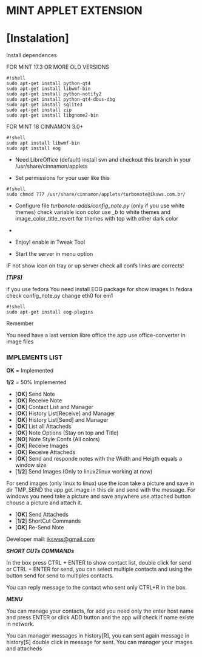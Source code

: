MINT APPLET EXTENSION
=======================

# **[Instalation]** #

Install dependences

FOR MINT 17.3 OR MORE OLD VERSIONS

```
#!shell
sudo apt-get install python-qt4
sudo apt-get install libwmf-bin
sudo apt-get install python-notify2
sudo apt-get install python-qt4-dbus-dbg
sudo apt-get install sqlite3
sudo apt-get install zip
sudo apt-get install libgnome2-bin
```
FOR MINT 18 CINNAMON 3.0+
```
#!shell
sudo apt install libwmf-bin
sudo apt install eog
```

* Need LibreOffice (default)
install svn  and checkout this branch in your /usr/share/cinnamon/applets

* Set permissions for your user like this

```
#!shell
sudo chmod 777 /usr/share/cinnamon/applets/turbonote@iksws.com.br/
```


* Configure file *turbonote-adds/config_note.py* (only if you use white themes) check variable icon color use *_b* to white themes  and image_color_title_revert for themes with top with other dark color
*

* Enjoy! enable in Tweak Tool 
* Start the server  in menu option 


IF not show icon on tray or up server check all confs links are corrects!


***[TIPS]***

if you use fedora 
You need install EOG package for show images
In fedora check config_note.py change eth0 for em1
```
#!shell
sudo apt-get install eog-plugins
```
Remember

You need have a last version  libre office the app use office-converter in image files


### IMPLEMENTS LIST ###

**OK** = Implemented

**1/2** = 50% Implemented

* [**OK**] Send Note
* [**OK**] Receive Note
* [**OK**] Contact List and Manager
* [**OK**] History List[Receive] and Manager
* [**OK**] History List[Send] and Manager
* [**OK**] List all Attacheds
* [**OK**] Note Options (Stay on top and Title)
* [**NO**] Note Style Confs (All colors)
* [**OK**] Receive Images
* [**OK**] Receive Attacheds
* [**OK**] Send and responde notes with the Width and Heigth equals a window size
* [**1/2**] Send Images (Only to linux2linux working at now)

For send images (only linux to linux) use the icon take a picture and save in dir TMP_SEND the app get image in this dir and send with the  message.
For windows you need take a picture and save anywhere use attached button chouse a picture and attach it.

* [**OK**] Send Attacheds
* [**1/2**] ShortCut Commands
* [**OK**] Re-Send Note

Developer mail: ikswss@gmail.com


***SHORT CUTs COMMANDs***

In the box press CTRL + ENTER to show contact list, double click for send or CTRL + ENTER for send,  you can select multiple contacts and using the button send for send to multiples contacts.

You can reply message to the contact who sent only CTRL+R in the box.

***MENU***

You can manage your contacts, for add you need only the enter host name and press ENTER or click ADD button and  the app will check if name existe in network.

You can manager messages in history[R], you can sent again message in history[S] double click in message for sent.
You can manager your images and attacheds 
